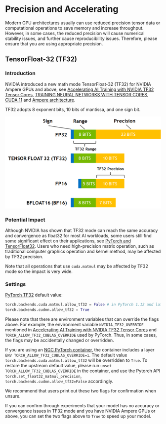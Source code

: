 # Precision and Accelerating

Modern GPU architectures usually can use reduced precision tensor data or computational operations to save memory and increase throughput. However, in some cases, the reduced precision will cause numerical stability issues, and further cause reproducibility issues. Therefore, please ensure that you are using appropriate precision.

<!-- Maybe adding Automatic Mixed Precision, Float16 or BFloat16 in the future-->

## TensorFloat-32 (TF32)

### Introduction

NVIDIA introduced a new math mode TensorFloat-32 (TF32) for NVIDIA Ampere GPUs and above, see [Accelerating AI Training with NVIDIA TF32 Tensor Cores](https://developer.nvidia.com/blog/accelerating-ai-training-with-tf32-tensor-cores/), [TRAINING NEURAL NETWORKS
WITH TENSOR CORES](https://nvlabs.github.io/eccv2020-mixed-precision-tutorial/files/dusan_stosic-training-neural-networks-with-tensor-cores.pdf), [CUDA 11](https://developer.nvidia.com/blog/cuda-11-features-revealed/) and [Ampere architecture](https://developer.nvidia.com/blog/nvidia-ampere-architecture-in-depth/).

TF32 adopts 8 exponent bits, 10 bits of mantissa, and one sign bit.

![Precision options used for AI training.](../images/precision_options.png)

### Potential Impact

Although NVIDIA has shown that TF32 mode can reach the same accuracy and convergence as float32 for most AI workloads, some users still find some significant effect on their applications, see [PyTorch and TensorFloat32](https://dev-discuss.pytorch.org/t/pytorch-and-tensorfloat32/504). Users who need high-precision matrix operation, such as traditional computer graphics operation and kernel method, may be affected by TF32 precision.

Note that all operations that use `cuda.matmul` may be affected
by TF32 mode so the impact is very wide.

### Settings

[PyTorch TF32](https://pytorch.org/docs/stable/notes/cuda.html#tensorfloat-32-tf32-on-ampere-devices) default value:
```python
torch.backends.cuda.matmul.allow_tf32 = False # in PyTorch 1.12 and later.
torch.backends.cudnn.allow_tf32 = True
```
Please note that there are environment variables that can override the flags above. For example, the environment variable `NVIDIA_TF32_OVERRIDE` mentioned in [Accelerating AI Training with NVIDIA TF32 Tensor Cores](https://developer.nvidia.com/blog/accelerating-ai-training-with-tf32-tensor-cores/) and `TORCH_ALLOW_TF32_CUBLAS_OVERRIDE` used by PyTorch. Thus, in some cases, the flags may be accidentally changed or overridden.

If you are using an [NGC PyTorch container](https://catalog.ngc.nvidia.com/orgs/nvidia/containers/pytorch), the container includes a layer `ENV TORCH_ALLOW_TF32_CUBLAS_OVERRIDE=1`.
The default value `torch.backends.cuda.matmul.allow_tf32` will be overridden to `True`.
To restore the upstream default value, please run `unset TORCH_ALLOW_TF32_CUBLAS_OVERRIDE` in the container,
and use the Pytorch API `torch.set_float32_matmul_precision`, `torch.backends.cudnn.allow_tf32=False` accordingly.


We recommend that users print out these two flags for confirmation when unsure.

If you can confirm through experiments that your model has no accuracy or convergence issues in TF32 mode and you have NVIDIA Ampere GPUs or above, you can set the two flags above to `True` to speed up your model.
